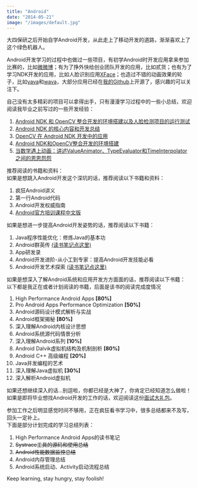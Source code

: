 ```yaml
---
title: "Android"
date: "2014-05-21"
image: "/images/default.jpg"
---
```

大四保研之后开始自学Android开发，从此走上了移动开发的道路，渐渐喜欢上了这个绿色机器人。

Android开发学习的过程中也做过一些项目，有初学Android时开发应用拿来参加比赛的，比如[微微博](https://github.com/hujiaweibujidao/TinyWeibo)；有为了挣外快给创业团队开发的应用，比如贰货；也有为了学习NDK开发的应用，比如人脸识别应用[XFace](https://github.com/hujiaweibujidao/XFace)；也造过不错的动画效果的轮子，比如[yava](https://github.com/hujiaweibujidao/yava)和[wava](https://github.com/hujiaweibujidao/wava)，大部分应用已经在[我的Github](https://github.com/hujiaweibujidao)上开源了，感兴趣的可以关注下。

自己没有太多精彩的项目可以拿得出手，只有漫漫学习过程中的一些小总结，欢迎阅读我毕业之前写过的一些开发经验：   
1. [Android NDK 和 OpenCV 整合开发的环境搭建以及人脸检测项目的运行测试](/blog/2013/11/18/android-ndk-and-opencv-development-1/)  
2. [Android NDK 的核心内容和开发总结](/blog/2013/11/19/android-ndk-and-opencv-development-2/)  
3. [OpenCV 在 Android NDK 开发中的应用](/blog/2013/11/20/android-ndk-and-opencv-development-3/)  
4. [Android NDK和OpenCV整合开发的环境搭建](/blog/2014/02/21/android-ndk-and-opencv-development-4/)  
5. [当数学遇上动画：讲述ValueAnimator、TypeEvaluator和TimeInterpolator之间的恩恩怨怨](/blog/2016/05/26/when-math-meets-android-animation-1/)  

推荐阅读的书籍和资料：  
如果是想跳入Android开发这个深坑的话，推荐阅读以下书籍和资料：  
1. 疯狂Android讲义  
2. 第一行Android代码  
3. Android开发权威指南  
4. [Android官方培训课程中文版](http://hukai.me/android-training-course-in-chinese/index.html)  

如果是想进一步提高Android开发姿势的话，推荐阅读以下书籍：  
1. Java程序性能优化：修炼Java的基本功  
2. Android群英传  [(读书笔记点这里)](/blog/2015/11/29/android-heroes-reading-notes/)  
3. App研发录  
4. Android开发进阶-从小工到专家：提高Android开发技能必看  
5. Android开发艺术探索  [(读书笔记点这里)](/blog/2015/12/05/art-of-android-development-reading-notes/)     

如果是想深入了解Android系统和应用开发方方面面的话，推荐阅读以下书籍：  
以下都是我正在或者计划阅读的书籍，后面是该书的阅读完成度情况  
1. High Performance Android Apps  **[80%]**  
2. Pro Android Apps Performance Optimization **[50%]**  
3. Android源码设计模式解析与实战  
4. Android框架揭秘  **[80%]**  
5. 深入理解Android内核设计思想  
6. Android系统源代码情景分析  
7. 深入理解Android系列   **[10%]**  
8. Android Dalvik虚拟机结构及机制剖析  **[80%]**  
9. Android C++ 高级编程  **[20%]**
10. Java并发编程的艺术  
11. 深入理解Java虚拟机  **[30%]**    
12. 深入解析Android虚拟机  

如果还想继续深入的话...别逗啦，你都已经是大神了，你肯定已经知道怎么做啦！    
如果是即将毕业想找Android开发的工作的话，欢迎阅读这份[面试大礼包](/blog/2015/10/09/job-hunting/)。

参加工作之后明显感觉时间不够用，正在疯狂看书学习中，很多总结都来不及写，回头一定补上。  
下面是部分计划完成的学习总结列表：  
1. High Performance Android Apps的读书笔记  
2. ~~Systrace工具的源码和使用总结~~  
3. ~~Android性能数据监控总结~~  
4. Android内存管理总结  
5. Android系统启动、Activity启动流程总结  

Keep learning, stay hungry, stay foolish!
